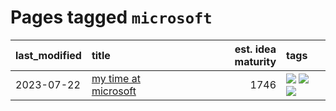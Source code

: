 # Pages tagged `microsoft`

|last_modified|title|est. idea maturity|tags
|:---|:---|---:|:---|
|2023-07-22|[my time at microsoft](../my_time_at_microsoft.md)|1746|[![](https://img.shields.io/badge/tag-amazon-faa2fc)](../tags/amazon.md) [![](https://img.shields.io/badge/tag-autobiographical-1ee399)](../tags/autobiographical.md) [![](https://img.shields.io/badge/tag-microsoft-49fd1a)](../tags/microsoft.md)|